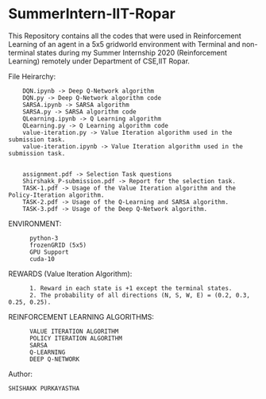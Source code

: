# SummerIntern-IIT-Ropar
This Repository contains all the codes that were used in Reinforcement Learning of an agent in a 5x5 gridworld environment with Terminal and non-terminal states during my Summer Internship 2020 (Reinforcement Learning) remotely under Department of CSE,IIT Ropar.


File Heirarchy:

        DQN.ipynb -> Deep Q-Network algorithm
        DQN.py -> Deep Q-Network algorithm code
        SARSA.ipynb -> SARSA algorithm
        SARSA.py -> SARSA algorithm code
        QLearning.ipynb -> Q Learning algorithm
        QLearning.py -> Q Learning algorithm code
        value-iteration.py -> Value Iteration algorithm used in the submission task.
        value-iteration.ipynb -> Value Iteration algorithm used in the submission task.
                    
                   
        assignment.pdf -> Selection Task questions
        Shirshakk_P-submission.pdf -> Report for the selection task.
        TASK-1.pdf -> Usage of the Value Iteration algorithm and the Policy-Iteration algorithm.            
        TASK-2.pdf -> Usage of the Q-Learning and SARSA algorithm. 
        TASK-3.pdf -> Usage of the Deep Q-Network algorithm.
        
                
      


ENVIRONMENT:

          python-3
          frozenGRID (5x5)
          GPU Support
          cuda-10

REWARDS (Value Iteration Algorithm):

          1. Reward in each state is +1 except the terminal states.
          2. The probability of all directions (N, S, W, E) = (0.2, 0.3, 0.25, 0.25).
      
 
REINFORCEMENT LEARNING ALGORITHMS:
  
          VALUE ITERATION ALGORITHM
          POLICY ITERATION ALGORITHM 
          SARSA
          Q-LEARNING
          DEEP Q-NETWORK
          

Author:

    SHISHAKK PURKAYASTHA
    
    
